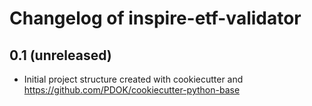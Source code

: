 Changelog of inspire-etf-validator
===================================================


0.1 (unreleased)
----------------

- Initial project structure created with cookiecutter and
  https://github.com/PDOK/cookiecutter-python-base
